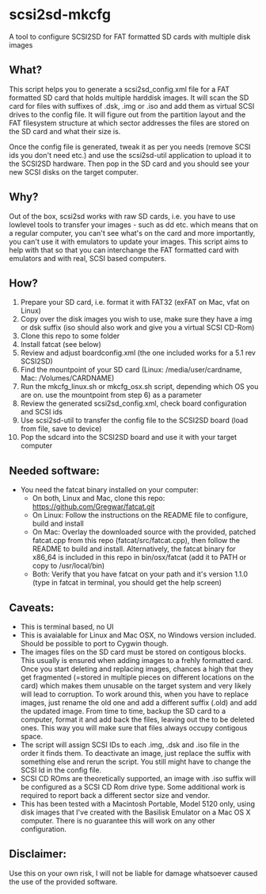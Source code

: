# scsi2sd-mkcfg
A tool to configure SCSI2SD for FAT formatted SD cards with multiple disk images

## What?

This script helps you to generate a scsi2sd_config.xml file for a FAT formatted SD card that holds multiple harddisk images. It will scan the SD card for files with suffixes of .dsk, .img or .iso and add them as virtual SCSI drives to the config file. It will figure out from the partition layout and the FAT filesystem structure at which sector addresses the files are stored on the SD card and what their size is.

Once the config file is generated, tweak it as per you needs (remove SCSI ids you don't need etc.) and use the scsi2sd-util application to upload it to the SCSI2SD hardware. Then pop in the SD card and you should see your new SCSI disks on the target computer.

## Why?

Out of the box, scsi2sd works with raw SD cards, i.e. you have to use lowlevel tools to transfer your images - such as dd etc. which means that on a regular computer, you can't see what's on the card and more importantly, you can't use it with emulators to update your images. This script aims to help with that so that you can interchange the FAT formatted card with emulators and with real, SCSI based computers.

## How?

1) Prepare your SD card, i.e. format it with FAT32 (exFAT on Mac, vfat on Linux)
2) Copy over the disk images you wish to use, make sure they have a img or dsk suffix (iso should also work and give you a virtual SCSI CD-Rom)
3) Clone this repo to some folder
4) Install fatcat (see below)
5) Review and adjust boardconfig.xml (the one included works for a 5.1 rev SCSI2SD)
6) Find the mountpoint of your SD card (Linux: /media/user/cardname, Mac: /Volumes/CARDNAME)
7) Run the mkcfg_linux.sh or mkcfg_osx.sh script, depending which OS you are on. use the mountpoint from step 6) as a parameter
8) Review the generated scsi2sd_config.xml, check board configuration and SCSI ids
9) Use scsi2sd-util to transfer the config file to the SCSI2SD board (load from file, save to device)
10) Pop the sdcard into the SCSI2SD board and use it with your target computer

## Needed software:
- You need the fatcat binary installed on your computer:
  - On both, Linux and Mac, clone this repo: https://github.com/Gregwar/fatcat.git
  - On Linux: Follow the instructions on the README file to configure, build and install
  - On Mac: Overlay the downloaded source with the provided, patched fatcat.cpp from this repo (fatcat/src/fatcat.cpp), then follow the README to build and install. Alternatively, the fatcat binary for x86_64 is included in this repo in bin/osx/fatcat (add it to PATH or copy to /usr/local/bin)
  - Both: Verify that you have fatcat on your path and it's version 1.1.0 (type in fatcat in terminal, you should get the help screen)

## Caveats:
- This is terminal based, no UI
- This is avaialable for Linux and Mac OSX, no Windows version included. Should be possible to port to Cygwin though.
- The images files on the SD card must be stored on contigous blocks. This usually is ensured when adding images to a frehly formatted card. Once you start deleting and replacing images, chances a high that they get fragmented (=stored in multiple pieces on different locations on the card) which makes them unusable on the target system and very likely will lead to corruption. To work around this, when you have to replace images, just rename the old one and add a different suffix (.old) and add the updated image. From time to time, backup the SD card to a computer, format it and add back the files, leaving out the to be deleted ones. This way you will make sure that files always occupy contigous space.
- The script will assign SCSI IDs to each .img, .dsk and .iso file in the order it finds them. To deactivate an image, just replace the suffix with something else and rerun the script. You still might have to change the SCSI Id in the config file.
- SCSI CD ROms are theoretically supported, an image with .iso suffix will be configured as a SCSI CD Rom drive type. Some additional work is required to report back a different sector size and vendor.
- This has been tested with a Macintosh Portable, Model 5120 only, using disk images that I've created with the Basilisk Emulator on a Mac OS X computer. There is no guarantee this will work on any other configuration. 

## Disclaimer:
Use this on your own risk, I will not be liable for damage whatsoever caused the use of the provided software.
